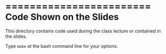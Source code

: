 ========================
Code Shown on the Slides
========================

This directory contains code used during the class lecture or contained in the slides.

Type ``make`` at the bash command line for your options.
